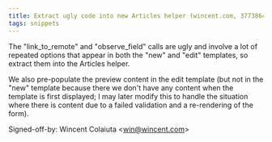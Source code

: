 ```yaml
---
title: Extract ugly code into new Articles helper (wincent.com, 3773864)
tags: snippets
---
```


The "link\_to\_remote" and "observe\_field" calls are ugly and involve a lot of repeated options that appear in both the "new" and "edit" templates, so extract them into the Articles helper.

We also pre-populate the preview content in the edit template (but not in the "new" template because there we don't have any content when the template is first displayed; I may later modify this to handle the situation where there is content due to a failed validation and a re-rendering of the form).

Signed-off-by: Wincent Colaiuta &lt;win@wincent.com&gt;
